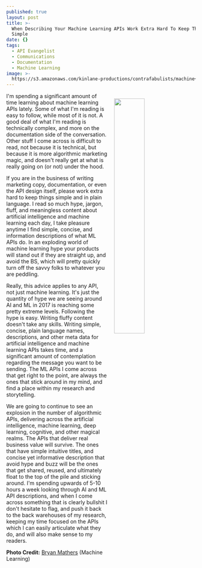 ```yaml
---
published: true
layout: post
title: >-
  When Describing Your Machine Learning APIs Work Extra Hard To Keep Things
  Simple
date: {}
tags:
  - API Evangelist
  - Communications
  - Documentation
  - Machine Learning
image: >-
  https://s3.amazonaws.com/kinlane-productions/contrafabulists/machine+learning.jpg
---
```

<p><a href="http://bryanmmathers.com/"><img src="https://s3.amazonaws.com/kinlane-productions/contrafabulists/machine+learning.jpg" align="right" width="40%" style="padding: 15px;" /></a></p>I'm spending a significant amount of time learning about machine learning APIs lately. Some of what I'm reading is easy to follow, while most of it is not. A good deal of what I'm reading is technically complex, and more on the documentation side of the conversation. Other stuff I come across is difficult to read, not because it is technical, but because it is more algorithmic marketing magic, and doesn't really get at what is really going on (or not) under the hood.

If you are in the business of writing marketing copy, documentation, or even the API design itself, please work extra hard to keep things simple and in plain language. I read so much hype, jargon, fluff, and meaningless content about artificial intelligence and machine learning each day, I take pleasure anytime I find simple, concise, and information descriptions of what ML APIs do. In an exploding world of machine learning hype your products will stand out if they are straight up, and avoid the BS, which will pretty quickly turn off the savvy folks to whatever you are peddling.

Really, this advice applies to any API, not just machine learning. It's just the quantity of hype we are seeing around AI and ML in 2017 is reaching some pretty extreme levels. Following the hype is easy. Writing fluffy content doesn't take any skills. Writing simple, concise, plain language names, descriptions, and other meta data for artificial intelligence and machine learning APIs takes time, and a significant amount of contemplation regarding the message you want to be sending. The ML APIs I come across that get right to the point, are always the ones that stick around in my mind, and find a place within my research and storytelling.

We are going to continue to see an explosion in the number of algorithmic APIs, delivering across the artificial intelligence, machine learning, deep learning, cognitive, and other magical realms. The APIs that deliver real business value will survive. The ones that have simple intuitive titles, and concise yet informative description that avoid hype and buzz will be the ones that get shared, reused, and ultimately float to the top of the pile and sticking around. I'm spending upwards of 5-10 hours a week looking through AI and ML API descriptions, and when I come across something that is clearly bullshit I don't hesitate to flag, and push it back to the back warehouses of my research, keeping my time focused on the APIs which I can easily articulate what they do, and will also make sense to my readers.

**Photo Credit:** [Bryan Mathers](http://bryanmmathers.com/) (Machine Learning)
